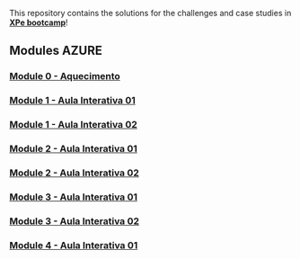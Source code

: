 This repository contains the solutions for the challenges and case studies in **[XPe bootcamp](https://www.xpeducacao.com.br/pos-graduacao/pos-cloud-computing)**!

## Modules AZURE

### [Module 0 - Aquecimento](https://drive.google.com/file/d/1zs5jlrk1F6QqztGZWSRBcJOsWao4EzsO/view?usp=drive_link)

### [Module 1 - Aula Interativa 01](https://drive.google.com/file/d/1QdGnEhB4wkFMmas_IM2_l7kMIGOWO8M9/view?usp=drive_link)

### [Module 1 - Aula Interativa 02](https://drive.google.com/file/d/13DXAk37WOMoY5PcprGshEOHwPhdiqRxy/view?usp=drive_link)

### [Module 2 - Aula Interativa 01](https://drive.google.com/file/d/1MORIMuOHgJvCe1yRmJIJrqG8aHgSQvHK/view?usp=drive_link)

### [Module 2 - Aula Interativa 02](https://drive.google.com/file/d/1glGml14leEZeN0zEYHkVnNod2moK6sua/view?usp=drive_link)

### [Module 3 - Aula Interativa 01](https://drive.google.com/file/d/1d6BIVlw_IhVkP5jpRwQ2aTdqQ34aDtri/view?usp=drive_link)

### [Module 3 - Aula Interativa 02](https://drive.google.com/file/d/1_yPe3PbTauEMobzLzpdvD1OlD8yipZKs/view?usp=drive_link)

### [Module 4 - Aula Interativa 01](https://drive.google.com/file/d/1_yPe3PbTauEMobzLzpdvD1OlD8yipZKs/view?usp=drive_link)

